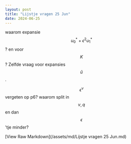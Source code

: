 ```yaml
---
layout: post
title: "Lijstje vragen 25 Jun"
date: 2024-06-25
---
```


<style>
.math-container {
    max-width: 100%;
    overflow-x: auto;
    white-space: nowrap;
}
</style>

waarom expansie $$u^*_0+\epsilon^2 u^*_1$$? en voor $$K$$? 
Zelfde vraag voor expansies $$\hat u$$. 

$$\epsilon^\nu$$ vergeten op p6?
waarom split in $$v,q$$ en dan $$\epsilon$$'tje minder?


[View Raw Markdown](/assets/md/Lijstje vragen 25 Jun.md)
